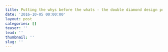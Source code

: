 ```yaml
---
title: Putting the whys before the whats - the double diamond design process
date: '2016-10-05 00:00:00'
layout: post
categories: []
teaser: ''
lead: ''
thumbnail: ''
slug: ''
---
```

